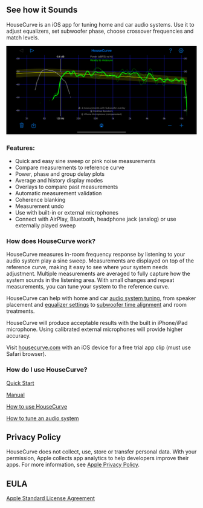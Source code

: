 ## See how it Sounds

HouseCurve is an iOS app for tuning home and car audio systems.  Use it to adjust equalizers, set subwoofer phase, choose crossover frequencies and match levels.

![housecurve main](/assets/img/housecurve_main_page.png "HouseCurve showing main speaker measurement with subwoofer overlay")

### Features:

* Quick and easy sine sweep or pink noise measurements
* Compare measurements to reference curve
* Power, phase and group delay plots
* Average and history display modes
* Overlays to compare past measurements
* Automatic measurement validation
* Coherence blanking
* Measurement undo
* Use with built-in or external microphones
* Connect with AirPlay, Bluetooth, headphone jack (analog) or use externally played sweep

### How does HouseCurve work?

HouseCurve measures in-room frequency response by listening to your audio system play a sine sweep.  Measurements are displayed on top of the reference curve, making it easy to see where your system needs adjustment.  Multiple measurements are averaged to fully capture how the system sounds in the listening area.  With small changes and repeat measurements, you can tune your system to the reference curve.

HouseCurve can help with home and car [audio system tuning](/TUNING.md), from speaker placement and [equalizer settings](/TUNING.md#apply-equalization) to [subwoofer time alignment](/TUNING.md#time-align-speakers) and room treatments.

HouseCurve will produce acceptable results with the built in iPhone/iPad microphone. Using calibrated external microphones will provide higher accuracy.

Visit [housecurve.com](https://housecurve.com) with an iOS device for a free trial app clip (must use Safari browser).

### How do I use HouseCurve?

[Quick Start](/HELP.md)

[Manual](/MANUAL.md)

[How to use HouseCurve](/HOWTO.md)

[How to tune an audio system](/TUNING.md)


## Privacy Policy

HouseCurve does not collect, use, store or transfer personal data.  With your permission, Apple collects app analytics to help developers improve their apps.  For more information, see [Apple Privacy Policy](https://www.apple.com/privacy/).

## EULA

[Apple Standard License Agreement](https://www.apple.com/legal/internet-services/itunes/dev/stdeula)



